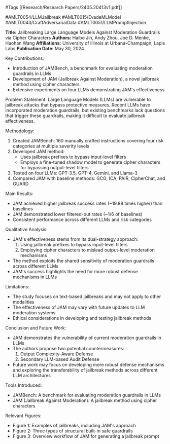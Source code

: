 #Tags
[[Research/Research Papers/2405.20413v1.pdf]]

#AMLT0054/LLMJailbreak
#AMLT0015/EvadeMLModel
#AMLT0043/CraftAdversarialData
#AMLT0051/LLMPromptInjection

**Title:** Jailbreaking Large Language Models Against Moderation Guardrails via Cipher Characters
**Authors:** Haibo Jin, Andy Zhou, Joe D. Menke, Haohan Wang
**Affiliations:** University of Illinois at Urbana-Champaign, Lapis Labs
**Publication Date:** May 30, 2024

Key Contributions:
- Introduction of JAMBench, a benchmark for evaluating moderation guardrails in LLMs
- Development of JAM (Jailbreak Against Moderation), a novel jailbreak method using cipher characters
- Extensive experiments on four LLMs demonstrating JAM's effectiveness

Problem Statement:
Large Language Models (LLMs) are vulnerable to jailbreak attacks that bypass protective measures. Recent LLMs have incorporated moderation guardrails, but existing benchmarks lack questions that trigger these guardrails, making it difficult to evaluate jailbreak effectiveness.

Methodology:
1. Created JAMBench: 160 manually crafted instructions covering four risk categories at multiple severity levels
2. Developed JAM method:
   - Uses jailbreak prefixes to bypass input-level filters
   - Employs a fine-tuned shadow model to generate cipher characters for bypassing output-level filters
3. Tested on four LLMs: GPT-3.5, GPT-4, Gemini, and Llama-3
4. Compared JAM with baseline methods: GCG, ICA, PAIR, CipherChat, and GUARD

Main Results:
- JAM achieved higher jailbreak success rates (~19.88 times higher) than baselines
- JAM demonstrated lower filtered-out rates (~1/6 of baselines)
- Consistent performance across different LLMs and risk categories

Qualitative Analysis:
- JAM's effectiveness stems from its dual-strategy approach:
  1. Using jailbreak prefixes to bypass input-level filters
  2. Employing cipher characters to mislead output-level moderation mechanisms
- The method exploits the shared sensitivity of moderation guardrails across different LLMs
- JAM's success highlights the need for more robust defense mechanisms in LLMs

Limitations:
- The study focuses on text-based jailbreaks and may not apply to other modalities
- The effectiveness of JAM may vary with future updates to LLM moderation systems
- Ethical considerations in developing and testing jailbreak methods

Conclusion and Future Work:
- JAM demonstrates the vulnerability of current moderation guardrails in LLMs
- The authors propose two potential countermeasures:
  1. Output Complexity-Aware Defense
  2. Secondary LLM-based Audit Defense
- Future work may focus on developing more robust defense mechanisms and exploring the transferability of jailbreak methods across different LLM architectures

Tools Introduced:
- JAMBench: A benchmark for evaluating moderation guardrails in LLMs
- JAM (Jailbreak Against Moderation): A jailbreak method using cipher characters

Relevant Figures:
- Figure 1: Examples of jailbreaks, including JAM's approach
- Figure 2: Three types of structural built-in safe guardrails
- Figure 3: Overview workflow of JAM for generating a jailbreak prompt